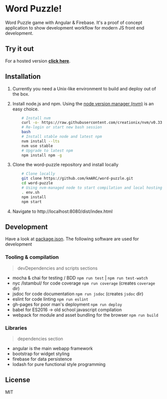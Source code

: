 # Word Puzzle!

Word Puzzle game with Angular &amp; Firebase. It's a proof of concept
application to show development workflow for modern JS front end development.

## Try it out

For a hosted version **[click here](https://kmarc.github.io/word-puzzle/)**.

## Installation

1. Currently you need a Unix-like environment to build and deploy out of the box.

2. Install node.js and npm. Using the [node version manager (nvm)][nvm] is an easy
    choice.

    ``` bash
        # Install nvm
        curl -o- https://raw.githubusercontent.com/creationix/nvm/v0.33.0/install.sh | bash
        # Re-login or start new bash session
        bash
        # Install stable node and latest npm
        nvm install --lts
        nvm use stable
        # Upgrade to latest npm
        npm install npm -g
    ```

3. Clone the word-puzzle repository and install locally

    ``` bash
        # Clone locally
        git clone https://github.com/kmARC/word-puzzle.git
        cd word-puzzle
        # Using nvm-managed node to start compilation and local hosting
        . env.sh
        npm install
        npm start
    ```

4. Navigate to http://localhost:8080/dist/index.html

## Development

Have a look at [package.json][package_json]. The following software are used
for development

### Tooling & compilation

> devDependencies and scripts sections

* mocha & chai for testing / BDD `npm run test` | `npm run test-watch`
* nyc /Istambul/ for code coverage `npm run coverage` (creates `coverage` dir)
* jsdoc for code documentation `npm run jsdoc` (creates `jsdoc` dir)
* eslint for code linting `npm run eslint`
* gh-pages for poor man's deployment `npm run deploy`
* babel for ES2016 -> old school javascript compilation
* webpack for module and asset bundling for the browser `npm run build`

### Libraries

> dependencies section

* angular is the main webapp framework
* bootstrap for widget styling
* firebase for data persistence
* lodash for pure functional style programming

## License

MIT

[nvm]: https://github.com/creationix/nvm
[package_json]: https://github.com/kmARC/word-puzzle/blob/master/package.json

